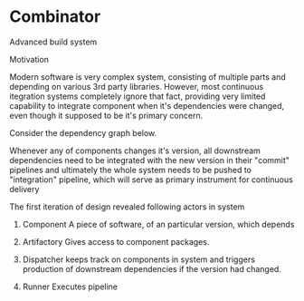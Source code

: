 Combinator
==========

Advanced build system

Motivation

Modern software is very complex system, consisting of multiple parts and depending on various 3rd party libraries. However, most continuous itegration systems completely ignore that fact, providing very limited capability to integrate component when it's dependencies were changed, even though it supposed to be it's primary concern.

Consider the dependency graph below.



Whenever any of components changes it's version, all downstream dependencies need to be integrated with the new version in their "commit" pipelines and ultimately the whole system needs to be pushed to "integration" pipeline, which will serve as primary instrument for continuous delivery 

The first iteration of design revealed following actors in system

1) Component
     A piece of software, of an particular version, which depends

2) Artifactory
     Gives access to component packages.

3) Dispatcher
     keeps track on components in system and triggers production of downstream dependencies if the version had changed.

4) Runner
     Executes pipeline  



